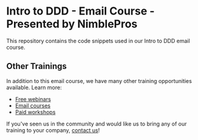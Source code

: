 # Intro to DDD - Email Course - Presented by NimblePros

This repository contains the code snippets used in our Intro to DDD email course.

## Other Trainings

In addition to this email course, we have many other training opportunities available. Learn more:

- [Free webinars](https://nimblepros.com/events-1)
- [Email courses](https://nimblepros.com/email-courses)
- [Paid workshops](https://nimblepros.com/paid-workshops)
  
If you've seen us in the community and would like us to bring any of our training to your company, [contact us](https://nimblepros.com/talk-to-us-1)!